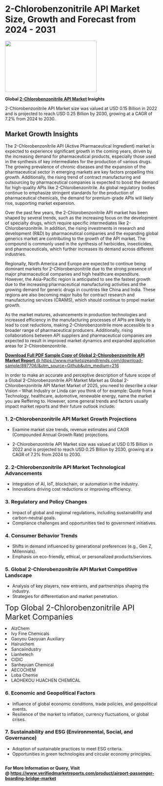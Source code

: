<H1>2-Chlorobenzonitrile API Market Size, Growth and Forecast from 2024 - 2031</H1><img class="aligncenter size-medium wp-image-584254" src="https://thirdeyenews.in/wp-content/uploads/2024/09/Global-Market-Research-300x168.jpeg" alt="" width="300" height="168" /><p><strong>Global&nbsp;<a href="https://www.marketsizeandtrends.com/download-sample/897706/&amp;utm_source=Github&utm_medium=216">2-Chlorobenzonitrile API Market</a> Insights</strong></p><p>2-Chlorobenzonitrile API Market size was valued at USD 0.15 Billion in 2022 and is projected to reach USD 0.25 Billion by 2030, growing at a CAGR of 7.2% from 2024 to 2030.</p><p><h2>Market Growth Insights</h2> <p>The 2-Chlorobenzonitrile API (Active Pharmaceutical Ingredient) market is expected to experience significant growth in the coming years, driven by the increasing demand for pharmaceutical products, especially those used in the synthesis of key intermediates for the production of various drugs. The growing prevalence of chronic diseases and the expansion of the pharmaceutical sector in emerging markets are key factors propelling this growth. Additionally, the rising trend of contract manufacturing and outsourcing by pharmaceutical companies is expected to boost the demand for high-quality APIs like 2-Chlorobenzonitrile. As global regulatory bodies continue to emphasize stringent standards for the production of pharmaceutical chemicals, the demand for premium-grade APIs will likely rise, supporting market expansion.</p> <p><a href="#"></a></p> <p>Over the past few years, the 2-Chlorobenzonitrile API market has been shaped by several trends, such as the increasing focus on the development of specialty drugs, which require specific intermediates like 2-Chlorobenzonitrile. In addition, the rising investments in research and development (R&D) by pharmaceutical companies and the expanding global generics market are contributing to the growth of the API market. The compound is commonly used in the synthesis of herbicides, insecticides, and pharmaceuticals, which further increases its demand across different industries.</p> <p>Regionally, North America and Europe are expected to continue being dominant markets for 2-Chlorobenzonitrile due to the strong presence of major pharmaceutical companies and high healthcare expenditure. However, the Asia-Pacific region is anticipated to see the fastest growth due to the increasing pharmaceutical manufacturing activities and the growing demand for generic drugs in countries like China and India. These regions are also becoming major hubs for contract research and manufacturing services (CRAMS), which should continue to propel market growth.</p> <p>As the market matures, advancements in production technologies and increased efficiency in the manufacturing processes of APIs are likely to lead to cost reductions, making 2-Chlorobenzonitrile more accessible to a broader range of pharmaceutical producers. Additionally, rising collaborations between API suppliers and pharmaceutical companies are expected to result in improved market dynamics and expanded application areas for 2-Chlorobenzonitrile.</p> <p><a href="#"></p><p><span class=""><strong>Download Full PDF Sample Copy of Global 2-Chlorobenzonitrile API Market Report</strong> @ <a href="https://www.marketsizeandtrends.com/download-sample/897706/&amp;utm_source=Github&utm_medium=216" target="_blank">https://www.marketsizeandtrends.com/download-sample/897706/&amp;utm_source=Github&utm_medium=216</a></span></p><p>In order to make an accurate and perceptive description of future scope of a Global&nbsp;2-Chlorobenzonitrile API Market Market as Global&nbsp;2-Chlorobenzonitrile API Market Market of 2025, you need to describe a clear Vision &ndash; What Industry or Linda can you think of for example: Quote from a Technology, healthcare, automotive, renewable energy, name the market you are Reffering to. However, some general trends and factors usually impact market reports and their future outlook include:</p><h3>1.&nbsp;<strong>2-Chlorobenzonitrile API Market Growth Projections</strong></h3><ul><li>Examine market size trends, revenue estimates and CAGR (Compounded Annual Growth Rate) projections.</li><li><p>2-Chlorobenzonitrile API Market size was valued at USD 0.15 Billion in 2022 and is projected to reach USD 0.25 Billion by 2030, growing at a CAGR of 7.2% from 2024 to 2030.</p></li></ul><h3>2.&nbsp;<strong>2-Chlorobenzonitrile API Market Technological Advancements</strong></h3><ul><li>Integration of AI, IoT, blockchain, or automation in the industry.</li><li>Innovations driving cost reductions or improving efficiency.</li></ul><h3>3.&nbsp;<strong>Regulatory and Policy Changes</strong></h3><ul><li>Impact of global and regional regulations, including sustainability and carbon-neutral goals.</li><li>Compliance challenges and opportunities tied to government initiatives.</li></ul><h3>4.&nbsp;<strong>Consumer Behavior Trends</strong></h3><ul><li>Shifts in demand influenced by generational preferences (e.g., Gen Z, Millennials).</li><li>Emphasis on eco-friendly, ethical, or personalized products/services.</li></ul><h3>5.&nbsp;<strong>Global 2-Chlorobenzonitrile API Market Competitive Landscape</strong></h3><ul><li>Analysis of key players, new entrants, and partnerships shaping the industry.</li><li>Strategies for differentiation and market penetration.</li></ul><p data-pm-slice="1 1 []"><span style="color: inherit; font-family: inherit; font-size: 25px;">Top Global 2-Chlorobenzonitrile API Market Companies</span></p><div class="" data-test-id=""><p><li>AlzChem</li><li> Ivy Fine Chemicals</li><li> Gaoyou Gaoyuan Auxiliary</li><li> Hairuichem</li><li> Sancaiindustry</li><li> Lianhetech</li><li> CIDIC</li><li> Sanheyuan Chemical</li><li> AECOCHEM</li><li> Loba Chemie</li><li> LAOHEKOU HUACHEN CHEMICAL</li></p></div><h3>6.&nbsp;<strong>Economic and Geopolitical Factors</strong></h3><ul><li>Influence of global economic conditions, trade policies, and geopolitical events.</li><li>Resilience of the market to inflation, currency fluctuations, or global crises.</li></ul><h3>7.&nbsp;<strong>Sustainability and ESG (Environmental, Social, and Governance)</strong></h3><ul><li>Adoption of sustainable practices to meet ESG criteria.</li><li>Opportunities in green technologies and circular economy principles.</li></ul><h2><strong style="font-size: 14px;">For More Information or Query, Visit @&nbsp;</strong><a style="background-color: #ffffff; font-size: 14px;" href="https://www.marketsizeandtrends.com/report/2-chlorobenzonitrile-api-market/" target="_blank">https://www.verifiedmarketreports.com/product/airport-passenger-boarding-bridge-market</a></h2>
